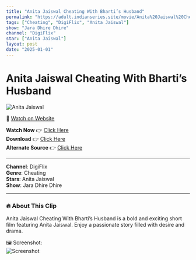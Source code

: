 ```yaml
---
title: "Anita Jaiswal Cheating With Bharti’s Husband"
permalink: "https://adult.indianseries.site/movie/Anita%20Jaiswal%20Cheating%20With%20Bharti%E2%80%99s%20Husband"
tags: ["Cheating", "DigiFlix", "Anita Jaiswal"]
show: "Jara Dhire Dhire"
channel: "DigiFlix"
star: ["Anita Jaiswal"]
layout: post
date: "2025-01-01"
---
```


# Anita Jaiswal Cheating With Bharti’s Husband

![Anita Jaiswal](https://shorts.desisins.com/wp-content/uploads/2024/06/Anita-cheating-With-Bhartis-Husband-DesiSins.com_.jpg)

🔗 [Watch on Website](https://adult.indianseries.site/movie/Anita%20Jaiswal%20Cheating%20With%20Bharti%E2%80%99s%20Husband)

**Watch Now** 👉 [Click Here](https://adult.indianseries.site/movie/Anita%20Jaiswal%20Cheating%20With%20Bharti%E2%80%99s%20Husband)  
**Download** 👉 [Click Here](https://adult.indianseries.site/movie/Anita%20Jaiswal%20Cheating%20With%20Bharti%E2%80%99s%20Husband)  
**Alternate Source** 👉 [Click Here](https://adult.indianseries.site/movie/Anita%20Jaiswal%20Cheating%20With%20Bharti%E2%80%99s%20Husband)

---

**Channel**: DigiFlix  
**Genre**: Cheating  
**Stars**: Anita Jaiswal  
**Show**: Jara Dhire Dhire

---

### 🔥 About This Clip

Anita Jaiswal Cheating With Bharti’s Husband is a bold and exciting short film featuring Anita Jaiswal. Enjoy a passionate story filled with desire and drama.
 
🖼️ Screenshot:  
![Screenshot](https://shorts.desisins.com/wp-content/uploads/2024/06/Anita-cheating-With-Bhartis-Husband-DesiSins.com_.jpg)
